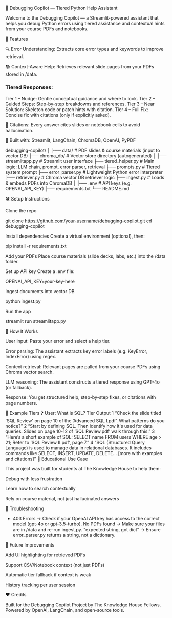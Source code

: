 🔧 Debugging Copilot — Tiered Python Help Assistant

Welcome to the Debugging Copilot — a Streamlit-powered assistant that helps you debug Python errors using tiered assistance and contextual hints from your course PDFs and notebooks.

🚀 Features

🔍 Error Understanding: Extracts core error types and keywords to improve retrieval.

📚 Context-Aware Help: Retrieves relevant slide pages from your PDFs stored in /data.

### Tiered Responses:

Tier 1 – Nudge: Gentle conceptual guidance and where to look.
Tier 2 – Guided Steps: Step-by-step breakdowns and references.
Tier 3 – Near Solution: Skeleton code or patch hints with citation.
Tier 4 – Full Fix: Concise fix with citations (only if explicitly asked).

🧾 Citations: Every answer cites slides or notebook cells to avoid hallucination.

🧰 Built with: Streamlit, LangChain, ChromaDB, OpenAI, PyPDF


debugging-copilot/
│
├── data/                  # PDF slides & course materials (input to vector DB)
├── chroma_db/             # Vector store directory (autogenerated)
│
├── streamlitapp.py        # Streamlit user interface
├── tiered_helper.py       # Main logic: LLM chain, prompt, error parser, retrieval
├── prompts.py             # Tiered system prompt
├── error_parser.py        # Lightweight Python error interpreter
├── retriever.py           # Chroma vector DB retriever logic
├── ingest.py              # Loads & embeds PDFs into ChromaDB
│
├── .env                   # API keys (e.g. OPENAI_API_KEY)
├── requirements.txt
└── README.md


🛠️ Setup Instructions

Clone the repo

git clone https://github.com/your-username/debugging-copilot.git
cd debugging-copilot


Install dependencies
Create a virtual environment (optional), then:

pip install -r requirements.txt


Add your PDFs
Place course materials (slide decks, labs, etc.) into the /data folder.

Set up API key
Create a .env file:

OPENAI_API_KEY=your-key-here


Ingest documents into vector DB

python ingest.py


Run the app

streamlit run streamlitapp.py

🤖 How It Works

User input: Paste your error and select a help tier.

Error parsing: The assistant extracts key error labels (e.g. KeyError, IndexError) using regex.

Context retrieval: Relevant pages are pulled from your course PDFs using Chroma vector search.

LLM reasoning: The assistant constructs a tiered response using GPT-4o (or fallback).

Response: You get structured help, step-by-step fixes, or citations with page numbers.

📌 Example Tiers
❓ User: What is SQL?
Tier	Output
1	“Check the slide titled 'SQL Review' on page 10 of the ‘Advanced SQL I.pdf’. What patterns do you notice?”
2	“Start by defining SQL. Then identify how it's used for data queries. Slides on page 10-12 of ‘SQL Review.pdf’ walk through this.”
3	“Here’s a short example of SQL: SELECT name FROM users WHERE age > 21; Refer to ‘SQL Review II.pdf’, page 7.”
4	“SQL (Structured Query Language) is used to manage data in relational databases. It includes commands like SELECT, INSERT, UPDATE, DELETE... [more with examples and citations]”
🧠 Educational Use Case

This project was built for students at The Knowledge House to help them:

Debug with less frustration

Learn how to search contextually

Rely on course material, not just hallucinated answers

🐛 Troubleshooting

- 403 Errors → Check if your OpenAI API key has access to the correct model (gpt-4o or gpt-3.5-turbo).
No PDFs found → Make sure your files are in /data and re-run ingest.py.
"expected string, got dict" → Ensure error_parser.py returns a string, not a dictionary.

📌 Future Improvements

Add UI highlighting for retrieved PDFs

Support CSV/Notebook context (not just PDFs)

Automatic tier fallback if context is weak

History tracking per user session

❤️ Credits

Built for the Debugging Copilot Project by The Knowledge House Fellows.
Powered by OpenAI, LangChain, and open-source tools.